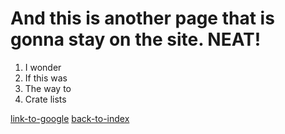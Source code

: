 # And this is another page that is gonna stay on the site. NEAT!

1. I wonder
2. If this was
3. The way to
4. Crate lists


[link-to-google](https://www.google.com)
[back-to-index]()
